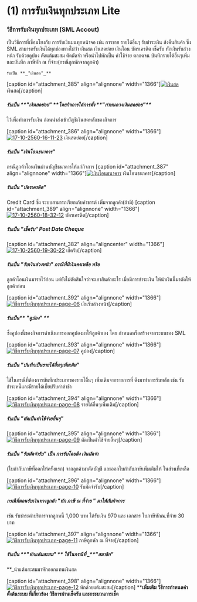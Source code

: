 # (1)    การรับเงินทุกประเภท Lite

### วิธีการรับเงินทุกประเภท (SML Accout)

เป็นวิธีการที่เชื่อมโยงกับ การรับเงินมนทุกหน้าจอ เช่น การขาย รายได้อื่นๆ
รับชำระเงิน ส้งคืนสินค้า ซึ่ง SML สามารถรับเงินได้ทุกช่องทางไม่ว่า เงินสด
เงินสดย่อย เงินโอน บัตรเครดิต เช็ครับ หักเงินรับล่วงหน้า รับด้วยคูปอง
ตัดแต้มสะสม ตัดมัดจำ หรือนำไปหักเป็น ค่าใช้จ่าย ตลอดจน บันทึกรายได้อื่นๆเพิ่ม
และบันทึก ภาษีหัก ณ ที่จ่าย(กรณีถูกหักจากลูกค้า)

    
    
    รับเป็น **_"เงินสด"_**

[caption id="attachment_385" align="alignnone"
width="1366"][![เงินสด](http://www.smlaccount.com/manual/wp-content/uploads/2017/10/17-10-2560-13-37-22.jpg)](http://www.smlaccount.com/manual/wp-content/uploads/2017/10/17-10-2560-13-37-22.jpg) เงินสด[/caption]

##### รับเป็น _**"เงินสดย่อย" **_โดยกิจการได้การตั้ง **_"กำหนดวงเงินสดย่อย"_**
ไว้เพื่อทำการรับเงิน ก่อนนำส่งเข้าบัญชีเงินสดหลักของกิจการ

[caption id="attachment_386" align="alignnone"
width="1366"][![17-10-2560-16-11-23](http://www.smlaccount.com/manual/wp-content/uploads/2017/10/17-10-2560-16-11-23.jpg)](http://www.smlaccount.com/manual/wp-content/uploads/2017/10/17-10-2560-16-11-23.jpg) เงินสดย่อย[/caption]

##### รับเป็น _**"เงินโอนธนาคาร"**_

กรณีลูกค้าโอนเงินผ่านบัญชีธนาคารให้แก่กิจการ [caption id="attachment_387"
align="alignnone"
width="1366"][![เงินโอนธนาคาร](http://www.smlaccount.com/manual/wp-content/uploads/2017/10/17-10-2560-17-13-58.jpg)](http://www.smlaccount.com/manual/wp-content/uploads/2017/10/17-10-2560-17-13-58.jpg) เงินโอนธนาคาร[/caption]

##### รับเป็น **_"บัตรเครดิต"_**

Credit Card ซึ่ง ระบบสามารถเรียกเก้บค่าชารต์ เพิ่มจากลูกค้า(ถ้ามี) [caption
id="attachment_389" align="alignnone"
width="1366"][![17-10-2560-18-32-12](http://www.smlaccount.com/manual/wp-content/uploads/2017/10/17-10-2560-18-32-12.jpg)](http://www.smlaccount.com/manual/wp-content/uploads/2017/10/17-10-2560-18-32-12.jpg) บัตรเครดิต[/caption]

##### รับเป็น _**"เช็ครับ"**_ Post Date Cheque

[caption id="attachment_382" align="aligncenter"
width="1366"][![17-10-2560-19-30-22](http://www.smlaccount.com/manual/wp-content/uploads/2017/10/17-10-2560-19-30-22.jpg)](http://www.smlaccount.com/manual/wp-content/uploads/2017/10/17-10-2560-19-30-22.jpg) เช็ครับ[/caption]

##### รับเป็น **_"รับเงินล่วงหน้า"_** กรณีที่มีเงินคงเหลือ หรือ
ลูกค้าโอนเงินมารอไว้ก่อน แต่ยังไม่ตัดสินใจว่าจะเอาสินค้าอะไร
เมื่อมีการชำระเงิน ให้นำเงินนี้มาตัดให้ลูกค้าก่อน

[caption id="attachment_392" align="alignnone"
width="1366"][![วิธีการรับเงินทุกประเภท-page-06](http://www.smlaccount.com/manual/wp-content/uploads/2017/10/วิธีการรับเงินทุกประเภท-page-06.jpg)](http://www.smlaccount.com/manual/wp-content/uploads/2017/10/วิธีการรับเงินทุกประเภท-page-06.jpg)
เงินรับล่วงหน้า[/caption]

##### รับเป็น** _"คูปอง"_ **
ซึ่งคูปองนี้ของกิจการดำเนินการออกคูปองมาให้ลูกค้าเอง โดย
กำหนดหรือสร้างจากระบบของ SML

[caption id="attachment_393" align="alignnone"
width="1366"][![วิธีการรับเงินทุกประเภท-page-07](http://www.smlaccount.com/manual/wp-content/uploads/2017/10/วิธีการรับเงินทุกประเภท-page-07.jpg)](http://www.smlaccount.com/manual/wp-content/uploads/2017/10/วิธีการรับเงินทุกประเภท-page-07.jpg) คูปอง[/caption]

##### รับเป็น **_"บันทึกเป็นรายได้อื่นๆเพิ่มเติม"_**
ใช้ในกรณีที่ต้องการบันทึกประเภทของรายได้ื่นๆ เพิ่มเติมจากรายการที่
ดึงมาทำการรับหลัก เช่น รับชำระหนี้และมีรายได้เบี้ยปรับค่าล่าช้า

[caption id="attachment_394" align="alignnone"
width="1366"][![วิธีการรับเงินทุกประเภท-page-08](http://www.smlaccount.com/manual/wp-content/uploads/2017/10/วิธีการรับเงินทุกประเภท-page-08.jpg)](http://www.smlaccount.com/manual/wp-content/uploads/2017/10/วิธีการรับเงินทุกประเภท-page-08.jpg)
รายได้อื่นๆเพิ่มเติม[/caption]

##### รับเป็น _**"ตัดเป็นค่าใช้จ่ายอื่นๆ"**_

[caption id="attachment_395" align="alignnone"
width="1366"][![วิธีการรับเงินทุกประเภท-page-09](http://www.smlaccount.com/manual/wp-content/uploads/2017/10/วิธีการรับเงินทุกประเภท-page-09.jpg)](http://www.smlaccount.com/manual/wp-content/uploads/2017/10/วิธีการรับเงินทุกประเภท-page-09.jpg)
ตัดเป็นค่าใช้จ่ายอื่นๆ[/caption]

##### รับเป็น _**"รับมัดจำรับ"**_ เป็น การรับโดยดึง เงินมัดจำ
(ใบกำกับภาษีที่ออกให้ครั้งแรก) จากลูกค้ามาตัดบัญชี
และออกใบกำกับภาษีเพิ่มเติมให้ ในส่วนที่เหลือ

[caption id="attachment_396" align="alignnone"
width="1366"][![วิธีการรับเงินทุกประเภท-page-10](http://www.smlaccount.com/manual/wp-content/uploads/2017/10/วิธีการรับเงินทุกประเภท-page-10.jpg)](http://www.smlaccount.com/manual/wp-content/uploads/2017/10/วิธีการรับเงินทุกประเภท-page-10.jpg)
รับมัดจำรับ[/caption]

##### กรณีที่ตอนรับเงินทางลูกค้า  _**"หัก ภาษี ณ ที่จ่าย "**_ มาให้กับกิจการ
เช่น รับชำระค่าบริการจากลูกหนี้ 1,000 บาท ได้รับเงิน 970 และ เอกสาร
ใบภาษีหักณ.ที่จ่าย 30 บาท

[caption id="attachment_397" align="alignnone"
width="1366"][![วิธีการรับเงินทุกประเภท-page-11](http://www.smlaccount.com/manual/wp-content/uploads/2017/10/วิธีการรับเงินทุกประเภท-page-11.jpg)](http://www.smlaccount.com/manual/wp-content/uploads/2017/10/วิธีการรับเงินทุกประเภท-page-11.jpg) ภาษีถูกหัก ณ
ที่จ่าย[/caption]

##### รับเป็น _**"หักแต้มสะสม" **_ ใช้ในกรณีที่  _**"สมาชิก"
**_นำแต้มสะสมมาหักออกแทนเงินสด

[caption id="attachment_398" align="alignnone"
width="1366"][![วิธีการรับเงินทุกประเภท-page-12](http://www.smlaccount.com/manual/wp-content/uploads/2017/10/วิธีการรับเงินทุกประเภท-page-12.jpg)](http://www.smlaccount.com/manual/wp-content/uploads/2017/10/วิธีการรับเงินทุกประเภท-page-12.jpg)
หักด้วยแต้มสะสม[/caption] ****เพิ่มเติม** **วิธีการกำหนดค่าตั้งต้นระบบ
ที่เกี่ยวข้อง** **วิธีการผ่านเช็ครับ และกระบวนการเช็ค**

